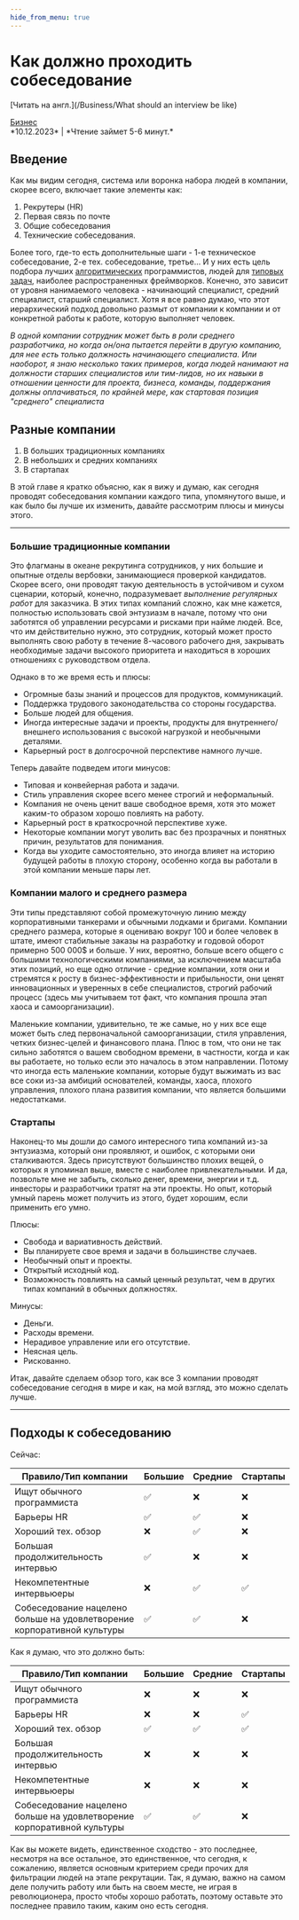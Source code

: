 ```yaml
---
hide_from_menu: true
---
```


# **Как должно проходить собеседование**
<span class='translation_button'>[Читать на англ.](/Business/What should an interview be like)</span>
<link href="/stylesheets/tags.css" rel="stylesheet" type="text/css"/>
<div class="tags">
    <div class='tag'>
        <a href="/tags#Business">Бизнес</a>
    </div>
</div>
*10.12.2023* | *Чтение займет 5-6 минут.*

## Введение

Как мы видим сегодня, система или воронка набора людей в компании, скорее всего, включает такие элементы как:

1. Рекрутеры (HR)
2. Первая связь по почте
3. Общие собеседования
4. Технические собеседования.

Более того, где-то есть дополнительные шаги - 1-е техническое собеседование, 2-е тех. собеседование, третье... И у них есть цель подбора лучших <u>алгоритмических</u> программистов, людей для <u>типовых задач</u>, наиболее распространенных фреймворков. 
Конечно, это зависит от уровня нанимаемого человека - начинающий специалист, средний специалист, старший специалист. Хотя я все равно думаю, что этот иерархический подход довольно размыт от компании к компании и от конкретной работы к работе, которую выполняет человек.

*В одной компании сотрудник может быть в роли среднего разработчика, но когда он/она пытается перейти в другую компанию, для нее есть только должность начинающего специалиста. Или наоборот, я знаю несколько таких примеров, когда людей нанимают на должности старших специалистов или тим-лидов, но их навыки в отношении ценности для проекта, бизнеса, команды, поддержания должны оплачиваться, по крайней мере, как стартовая позиция "среднего" специалиста*
## Разные компании

1. В больших традиционных компаниях
2. В небольших и средних компаниях
3. В стартапах

В этой главе я кратко объясню, как я вижу и думаю, как сегодня проводят собеседования компании каждого типа, упомянутого выше, и как было бы лучше их изменить, давайте рассмотрим плюсы и минусы этого.

---

### Большие традиционные компании
Это флагманы в океане рекрутинга сотрудников, у них большие и опытные отделы вербовки, занимающиеся проверкой кандидатов. Скорее всего, они проводят такую деятельность в устойчивом и сухом сценарии, который, конечно, подразумевает *выполнение регулярных работ* для заказчика. В этих типах компаний сложно, как мне кажется, полностью использовать свой энтузиазм в начале, потому что они заботятся об управлении ресурсами и рисками при найме людей. Все, что им действительно нужно, это сотрудник, который может просто выполнять свою работу в течение 8-часового рабочего дня, закрывать необходимые задачи высокого приоритета и находиться в хороших отношениях с руководством отдела.

Однако в то же время есть и плюсы:

- Огромные базы знаний и процессов для продуктов, коммуникаций.
- Поддержка трудового законодательства со стороны государства.
- Больше людей для общения.
- Иногда интересные задачи и проекты, продукты для внутреннего/внешнего использования с высокой нагрузкой и необычными деталями.
- Карьерный рост в долгосрочной перспективе намного лучше.

Теперь давайте подведем итоги минусов:

- Типовая и конвейерная работа и задачи.
- Стиль управления скорее всего менее строгий и неформальный.
- Компания не очень ценит ваше свободное время, хотя это может каким-то образом хорошо повлиять на работу.
- Карьерный рост в краткосрочной перспективе хуже.
- Некоторые компании могут уволить вас без прозрачных и понятных причин, результатов для понимания.
- Когда вы уходите самостоятельно, это иногда влияет на историю будущей работы в плохую сторону, особенно когда вы работали в этой компании меньше пары лет.

### Компании малого и среднего размера
Эти типы представляют собой промежуточную линию между корпоративными танкерами и обычными лодками и бригами. Компании среднего размера, которые я оцениваю вокруг 100 и более человек в штате, имеют стабильные заказы на разработку и годовой оборот примерно 500 000$ и больше.
У них, вероятно, больше всего общего с большими технологическими компаниями, за исключением масштаба этих позиций, но еще одно отличие - средние компании, хотя они и стремятся к росту в бизнес-эффективности и прибыльности, они ценят инновационных и уверенных в себе специалистов, строгий рабочий процесс (здесь мы учитываем тот факт, что компания прошла этап хаоса и самоорганизации).

Маленькие компании, удивительно, те же самые, но у них все еще может быть след первоначальной самоорганизации, стиля управления, четких бизнес-целей и финансового плана.
Плюс в том, что они не так сильно заботятся о вашем свободном времени, в частности, когда и как вы работаете, но только если это началось в этом направлении. Потому что иногда есть маленькие компании, которые будут выжимать из вас все соки из-за амбиций основателей, команды, хаоса, плохого управления, плохого плана развития компании, что является большими недостатками.

### Стартапы
Наконец-то мы дошли до самого интересного типа компаний из-за энтузиазма, который они проявляют, и ошибок, с которыми они сталкиваются. Здесь присутствуют большинство плохих вещей, о которых я упоминал выше, вместе с наиболее привлекательными. И да, позвольте мне не забыть, сколько денег, времени, энергии и т.д. инвесторы и разработчики тратят на эти проекты. Но опыт, который умный парень может получить из этого, будет хорошим, если применить его умно.

Плюсы:

- Свобода и вариативность действий.
- Вы планируете свое время и задачи в большинстве случаев.
- Необычный опыт и проекты.
- Открытый исходный код.
- Возможность повлиять на самый ценный результат, чем в других типах компаний в обычных должностях.

Минусы:

- Деньги.
- Расходы времени.
- Нерадивое управление или его отсутствие.
- Неясная цель.
- Рискованно.

Итак, давайте сделаем обзор того, как все 3 компании проводят собеседование сегодня в мире и как, на мой взгляд, это можно сделать лучше.

---

## Подходы к собеседованию
Сейчас:

| Правило/Тип компании | Большие | Средние | Стартапы |
| ----------------  | --- | ------------ | ------- |
| Ищут обычного программиста |✅|❌|❌|
| Барьеры HR |✅|✅|❌|
| Хороший тех. обзор |❌|✅|❌|
| Большая продолжительность интервью |✅|❌|❌|
| Некомпетентные интервьюеры |❌|✅|✅|
| Собеседование нацелено больше на удовлетворение корпоративной культуры |✅|✅|❌|

Как я думаю, что это должно быть:

| Правило/Тип компании | Большие | Средние | Стартапы |
| ----------------  | --- | ------------ | ------- |
| Ищут обычного программиста |❌|❌|❌|
| Барьеры HR |❌|❌|✅|
| Хороший тех. обзор |✅|✅|✅|
| Большая продолжительность интервью |❌|❌|❌|
| Некомпетентные интервьюеры |❌|❌|❌|
| Собеседование нацелено больше на удовлетворение корпоративной культуры |✅|✅|❌|

Как вы можете видеть, единственное сходство - это последнее, несмотря на все остальное, это единственное, что сегодня, к сожалению, является основным критерием среди прочих для фильтрации людей на этапе рекрутации.
Так, я думаю, важно на самом деле получить работу или быть на своем месте, не играя в революционера, просто чтобы хорошо работать, поэтому оставьте это последнее правило таким, каким оно есть сегодня.